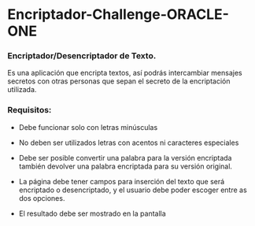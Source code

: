 # Encriptador-Challenge-ORACLE-ONE
### Encriptador/Desencriptador de Texto. 
Es una aplicación que encripta textos, así podrás intercambiar mensajes secretos con otras personas que sepan el secreto de la encriptación utilizada.

### Requisitos:
- Debe funcionar solo con letras minúsculas
- No deben ser utilizados letras con acentos ni caracteres especiales
- Debe ser posible convertir una palabra para la versión encriptada también devolver una palabra encriptada para su versión original.

- La página debe tener campos para inserción del texto que será encriptado o desencriptado, y el usuario debe poder escoger entre as dos opciones.
- El resultado debe ser mostrado en la pantalla
